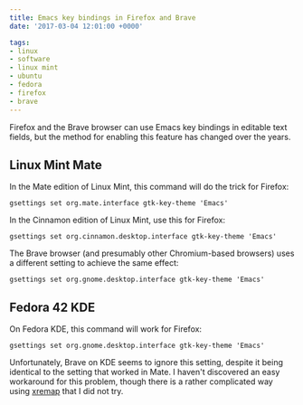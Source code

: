 ```yaml
---
title: Emacs key bindings in Firefox and Brave
date: '2017-03-04 12:01:00 +0000'

tags:
- linux
- software
- linux mint
- ubuntu
- fedora
- firefox
- brave
---
```


Firefox and the Brave browser can use Emacs key bindings in editable text fields,
but the method for enabling this feature has changed over the years.
<!--more-->

## Linux Mint Mate

In the Mate edition of Linux Mint, this
command will do the trick for Firefox:

```
gsettings set org.mate.interface gtk-key-theme 'Emacs'
```

In the Cinnamon edition of Linux Mint, use this for Firefox:

```
gsettings set org.cinnamon.desktop.interface gtk-key-theme 'Emacs'
```

The Brave browser (and presumably other Chromium-based browsers) uses a different setting to achieve
the same effect:

```
gsettings set org.gnome.desktop.interface gtk-key-theme 'Emacs'
```

## Fedora 42 KDE

On Fedora KDE, this command will work for Firefox:

```
gsettings set org.gnome.desktop.interface gtk-key-theme 'Emacs'
```

Unfortunately, Brave on KDE seems to ignore this setting, despite it being
identical to the setting that worked in Mate.  I haven't discovered an easy workaround
for this problem, though there is a rather complicated way using
[xremap](https://github.com/xremap/xremap?tab=readme-ov-file#kde-plasma-wayland)
that I did not try.
